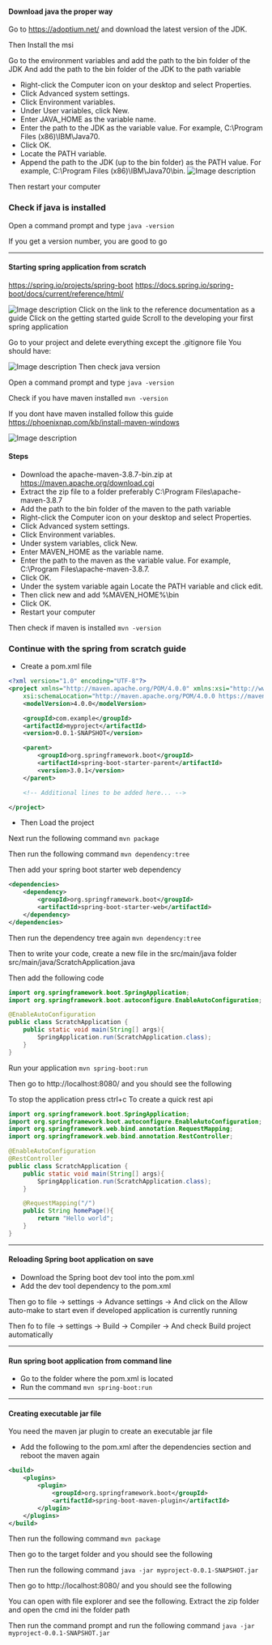 #### Download java the proper way
Go to https://adoptium.net/ and download the latest version of the JDK.

Then Install the msi

Go to the environment variables and add the path to the bin folder of the JDK
And add the path to the bin folder of the JDK to the path variable
- Right-click the Computer icon on your desktop and select Properties.
- Click Advanced system settings.
- Click Environment variables.
- Under User variables, click New.
- Enter JAVA_HOME as the variable name.
- Enter the path to the JDK as the variable value. For example, C:\Program Files (x86)\IBM\Java70\.
- Click OK.
- Locate the PATH variable.
- Append the path to the JDK (up to the bin folder) as the PATH value. For example, C:\Program Files (x86)\IBM\Java70\bin.
![Image description](https://dev-to-uploads.s3.amazonaws.com/uploads/articles/ojycy36ufesz05yjbpgw.png)

Then restart your computer

### Check if java is installed
Open a command prompt and type
```java -version```

If you get a version number, you are good to go

---

#### Starting spring application from scratch
https://spring.io/projects/spring-boot
https://docs.spring.io/spring-boot/docs/current/reference/html/

![Image description](https://dev-to-uploads.s3.amazonaws.com/uploads/articles/dos3jgfpw6pn7zkyrq2q.png)
Click on the link to the reference documentation as a guide
Click on the getting started guide
Scroll to the developing your first spring application

Go to your project and delete everything except the .gitignore file
You should have:

![Image description](https://dev-to-uploads.s3.amazonaws.com/uploads/articles/304jqavpn5p3qeygaqqf.png)
Then check java version

Open a command prompt and type
```java -version```

Check if you have maven installed
```mvn -version``` 

If you dont have maven installed follow this guide https://phoenixnap.com/kb/install-maven-windows

![Image description](https://dev-to-uploads.s3.amazonaws.com/uploads/articles/uei8340hu2x0tcx4aess.png)

#### Steps
- Download the apache-maven-3.8.7-bin.zip at https://maven.apache.org/download.cgi
- Extract the zip file to a folder preferably C:\Program Files\apache-maven-3.8.7
- Add the path to the bin folder of the maven to the path variable
- Right-click the Computer icon on your desktop and select Properties.
- Click Advanced system settings.
- Click Environment variables.
- Under system variables, click New.
- Enter MAVEN_HOME as the variable name.
- Enter the path to the maven as the variable value. For example, C:\Program Files\apache-maven-3.8.7.
- Click OK.
- Under the system variable again Locate the PATH variable and click edit.
- Then click new and add %MAVEN_HOME%\bin
- Click OK.
- Restart your computer

Then check if maven is installed
```mvn -version```

### Continue with the spring from scratch guide
- Create a pom.xml file
```xml
<?xml version="1.0" encoding="UTF-8"?>
<project xmlns="http://maven.apache.org/POM/4.0.0" xmlns:xsi="http://www.w3.org/2001/XMLSchema-instance"
    xsi:schemaLocation="http://maven.apache.org/POM/4.0.0 https://maven.apache.org/xsd/maven-4.0.0.xsd">
    <modelVersion>4.0.0</modelVersion>

    <groupId>com.example</groupId>
    <artifactId>myproject</artifactId>
    <version>0.0.1-SNAPSHOT</version>

    <parent>
        <groupId>org.springframework.boot</groupId>
        <artifactId>spring-boot-starter-parent</artifactId>
        <version>3.0.1</version>
    </parent>

    <!-- Additional lines to be added here... -->

</project>
 ```
- Then Load the project

Next run the following command
```mvn package```

Then run the following command 
```mvn dependency:tree```

Then add your spring boot starter web dependency
```xml
<dependencies>
    <dependency>
        <groupId>org.springframework.boot</groupId>
        <artifactId>spring-boot-starter-web</artifactId>
    </dependency>
</dependencies>
```
Then run the dependency tree again
```mvn dependency:tree```

Then to write your code, create a new file in the src/main/java folder
src/main/java/ScratchApplication.java

Then add the following code
```java
import org.springframework.boot.SpringApplication;
import org.springframework.boot.autoconfigure.EnableAutoConfiguration;

@EnableAutoConfiguration
public class ScratchApplication {
    public static void main(String[] args){
        SpringApplication.run(ScratchApplication.class);
    }
}

```

Run your application
```mvn spring-boot:run```

Then go to http://localhost:8080/ and you should see the following

To stop the application press ctrl+c
To create a quick rest api
````java
import org.springframework.boot.SpringApplication;
import org.springframework.boot.autoconfigure.EnableAutoConfiguration;
import org.springframework.web.bind.annotation.RequestMapping;
import org.springframework.web.bind.annotation.RestController;

@EnableAutoConfiguration
@RestController
public class ScratchApplication {
    public static void main(String[] args){
        SpringApplication.run(ScratchApplication.class);
    }

    @RequestMapping("/")
    public String homePage(){
        return "Hello world";
    }
}

````

---

#### Reloading Spring boot application on save
- Download the Spring boot dev tool into the pom.xml
- Add the dev tool dependency to the pom.xml

Then go to file -> settings -> Advance settings -> And click on the Allow auto-make to start even if developed application is currently running

Then fo to file -> settings -> Build -> Compiler -> And check Build project automatically

---

#### Run spring boot application from command line
- Go to the folder where the pom.xml is located
- Run the command ```mvn spring-boot:run```


---

#### Creating executable jar file
You need the maven jar plugin to create an executable jar file
- Add the following to the pom.xml after the dependencies section and reboot the maven again
```xml
<build>
    <plugins>
        <plugin>
            <groupId>org.springframework.boot</groupId>
            <artifactId>spring-boot-maven-plugin</artifactId>
        </plugin>
    </plugins>
</build>
```
Then run the following command
```mvn package```

Then go to the target folder and you should see the following

Then run the following command
```java -jar myproject-0.0.1-SNAPSHOT.jar```

Then go to http://localhost:8080/ and you should see the following

You can open with file explorer and see the following. Extract the zip folder and open the cmd ini the folder path 

Then run the command prompt and run the following command
```java -jar myproject-0.0.1-SNAPSHOT.jar```